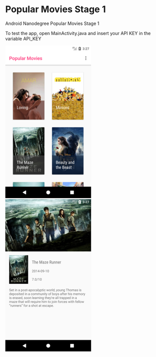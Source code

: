 # Popular Movies Stage 1
Android Nanodegree Popular Movies Stage 1

To test the app, open MainActivity.java and insert your API KEY in the variable API_KEY

<img src="https://raw.githubusercontent.com/danieleorlando/popular-movies-stage-1/master/art/Screenshot_1519313243.png" height="480"><img src="https://raw.githubusercontent.com/danieleorlando/popular-movies-stage-1/master/art/Screenshot_1519313253.png" height="480">
